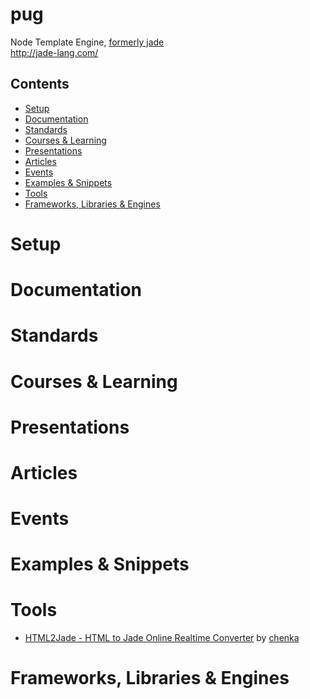 # pug

Node Template Engine, [formerly jade](https://github.com/pugjs/pug/issues/2184)  
http://jade-lang.com/

## Contents

- [Setup](#setup)
- [Documentation](#documentation)
- [Standards](#standards)
- [Courses & Learning](#courses--learning)
- [Presentations](#presentations)
- [Articles](#articles)
- [Events](#events)
- [Examples & Snippets](#examples--snippets)
- [Tools](#tools)
- [Frameworks, Libraries & Engines](#frameworks-libraries--engines)

# Setup

# Documentation

# Standards

# Courses & Learning

# Presentations

# Articles

# Events

# Examples & Snippets

# Tools

- [HTML2Jade - HTML to Jade Online Realtime Converter](http://html2jade.org/) by
  [chenka](mailto:salanyot@gmail.com)

# Frameworks, Libraries & Engines
